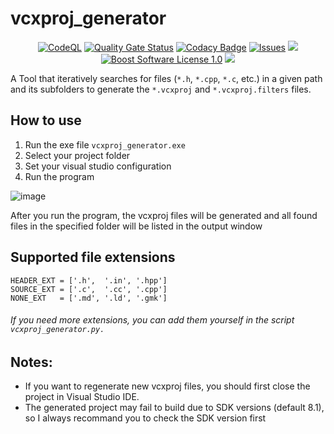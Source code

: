 vcxproj_generator
=====================

<p align="center">
    <a href="https://github.com/imahjoub/vcxproj_generator/actions?query=workflow%3ACodeQL">
        <img src="https://github.com/imahjoub/vcxproj_generator/actions/workflows/codeql.yml/badge.svg" alt="CodeQL"></a>
    <a href="https://sonarcloud.io/summary/new_code?id=imahjoub_vcxproj_generator">
        <img src="https://sonarcloud.io/api/project_badges/measure?project=imahjoub_vcxproj_generator&metric=alert_status" alt="Quality Gate Status"></a>
    <a href="https://app.codacy.com/gh/imahjoub/vcxproj_generator/dashboard">
        <img src="https://app.codacy.com/project/badge/Grade/d3d5ebd231b34765bc7b663151a93574" alt="Codacy Badge" /></a>
    <a href="https://github.com/imahjoub/vcxproj_generator/issues?q=is%3Aissue+is%3Aopen+sort%3Aupdated-desc">
        <img src="https://custom-icon-badges.herokuapp.com/github/issues-raw/imahjoub/vcxproj_generator?logo=github" alt="Issues" /></a>
    <a href="https://github.com/imahjoub/vcxproj_generator" alt="GitHub code size in bytes">
        <img src="https://img.shields.io/github/languages/code-size/imahjoub/vcxproj_generator" /></a>
    <a href="https://github.com/imahjoub/vcxproj_generator/blob/main/LICENSE_1_0.txt">
        <img src="https://img.shields.io/badge/license-BSL%201.0-blue.svg" alt="Boost Software License 1.0"></a>
    <a href="https://github.com/imahjoub/vcxproj_generator" alt="Activity">
        <img src="https://img.shields.io/github/commit-activity/y/imahjoub/vcxproj_generator" /></a>
</p>

A Tool that iteratively searches for files (`*.h`, `*.cpp`, `*.c`, etc.) in a given path and its subfolders to generate the `*.vcxproj` and `*.vcxproj.filters` files.

## How to use

1. Run the exe file `vcxproj_generator.exe`
2. Select your project folder
3. Set your visual studio configuration
4. Run the program

![image](https://user-images.githubusercontent.com/48915588/189079254-e0e2caa6-58f7-4eae-a588-7f102c11f991.png)

After you run the program, the vcxproj files will be generated and all found files in the specified folder will be listed in the output window

## Supported file extensions

```
HEADER_EXT = ['.h',  '.in', '.hpp']
SOURCE_EXT = ['.c',  '.cc', '.cpp']
NONE_EXT   = ['.md', '.ld', '.gmk']
```

###### If you need more extensions, you can add them yourself in the script `vcxproj_generator.py.`

## Notes:

- If you want to regenerate new vcxproj files, you should first close the project in Visual Studio IDE.
- The generated project may fail to build due to SDK versions (default 8.1), so I always recommand you to check the SDK version first
